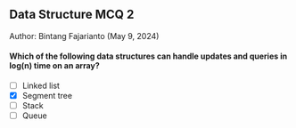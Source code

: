 ## Data Structure MCQ 2
Author: Bintang Fajarianto (May 9, 2024)

#### Which of the following data structures can handle updates and queries in log(n) time on an array?
- [ ] Linked list
- [X] Segment tree
- [ ] Stack
- [ ] Queue